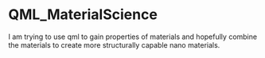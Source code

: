 # QML_MaterialScience
I am trying to use qml to gain properties of materials and hopefully combine the materials to create more structurally capable nano materials.
